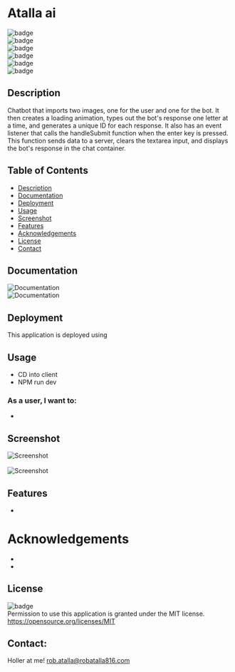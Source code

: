 
# Atalla ai

  ![badge](https://img.shields.io/github/languages/top/ratalla816/Atalla-ai)
  <br> 
  ![badge](https://img.shields.io/github/languages/count/ratalla816/Atalla-ai)
  <br>
  ![badge](https://img.shields.io/github/issues/ratalla816/Atalla-ai)
  <br>
  ![badge](https://img.shields.io/github/issues-closed/ratalla816/Atalla-ai)
  <br>
  ![badge](https://img.shields.io/github/last-commit/ratalla816/Atalla-ai)
  <br>
  ![badge](https://img.shields.io/badge/license-MIT-important)
  
  ## Description
   
   Chatbot that imports two images, one for the user and one for the bot. It then creates a loading animation, types out the bot's response one letter at a time, and generates a unique ID for each response. It also has an event listener that calls the handleSubmit function when the enter key is pressed. This function sends data to a server, clears the textarea input, and displays the bot's response in the chat container.
   
 
  ## Table of Contents
  - [Description](#description)
  - [Documentation](#documentation)
  - [Deployment](#deployment)
  - [Usage](#usage)
  - [Screenshot](#screenshot)
  - [Features](#features)
  - [Acknowledgements](#acknowledgements)
  - [License](#license)
  - [Contact](#contact)

  ## Documentation
  ![Documentation](./assets/images/) 
  <br>
  ![Documentation](./assets/images/) 


  ## Deployment

  This application is deployed using 
 
  ## Usage

  * CD into client
  * NPM run dev

  ### As a user, I want to: 
  * 

 

  ## Screenshot
  ![Screenshot](./assets/images/)
  <br>
  <br>
  ![Screenshot](./assets/images/)
  
  

  ## Features
 
 *   

  # Acknowledgements
  
  * 
  * 

  ## License
  ![badge](https://img.shields.io/badge/license-MIT-important)
  <br>
  Permission to use this application is granted under the MIT license. <https://opensource.org/licenses/MIT>


   ## Contact:
   Holler at me! <a href="mailto:rob.atalla@robatalla816.com">rob.atalla@robatalla816.com</a>